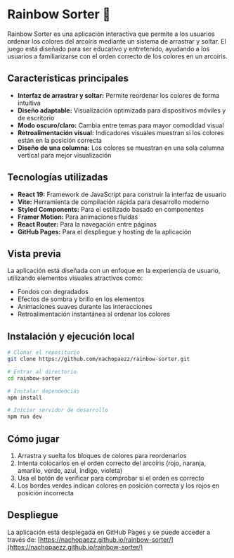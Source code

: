 # Rainbow Sorter 🌈

Rainbow Sorter es una aplicación interactiva que permite a los usuarios ordenar los colores del arcoíris mediante un sistema de arrastrar y soltar. El juego está diseñado para ser educativo y entretenido, ayudando a los usuarios a familiarizarse con el orden correcto de los colores en un arcoíris.

## Características principales

- **Interfaz de arrastrar y soltar:** Permite reordenar los colores de forma intuitiva
- **Diseño adaptable:** Visualización optimizada para dispositivos móviles y de escritorio
- **Modo oscuro/claro:** Cambia entre temas para mayor comodidad visual
- **Retroalimentación visual:** Indicadores visuales muestran si los colores están en la posición correcta
- **Diseño de una columna:** Los colores se muestran en una sola columna vertical para mejor visualización

## Tecnologías utilizadas

- **React 19:** Framework de JavaScript para construir la interfaz de usuario
- **Vite:** Herramienta de compilación rápida para desarrollo moderno
- **Styled Components:** Para el estilizado basado en componentes
- **Framer Motion:** Para animaciones fluidas
- **React Router:** Para la navegación entre páginas
- **GitHub Pages:** Para el despliegue y hosting de la aplicación

## Vista previa

La aplicación está diseñada con un enfoque en la experiencia de usuario, utilizando elementos visuales atractivos como:

- Fondos con degradados
- Efectos de sombra y brillo en los elementos
- Animaciones suaves durante las interacciones
- Retroalimentación instantánea al ordenar los colores

## Instalación y ejecución local

```bash
# Clonar el repositorio
git clone https://github.com/nachopaezz/rainbow-sorter.git

# Entrar al directorio
cd rainbow-sorter

# Instalar dependencias
npm install

# Iniciar servidor de desarrollo
npm run dev
```

## Cómo jugar

1. Arrastra y suelta los bloques de colores para reordenarlos
2. Intenta colocarlos en el orden correcto del arcoíris (rojo, naranja, amarillo, verde, azul, índigo, violeta)
3. Usa el botón de verificar para comprobar si el orden es correcto
4. Los bordes verdes indican colores en posición correcta y los rojos en posición incorrecta

## Despliegue

La aplicación está desplegada en GitHub Pages y se puede acceder a través de:
[https://nachopaezz.github.io/rainbow-sorter/](https://nachopaezz.github.io/rainbow-sorter/)
